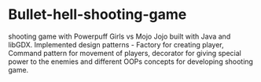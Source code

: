 # Bullet-hell-shooting-game
shooting game with Powerpuff Girls vs Mojo Jojo built with Java and libGDX. Implemented design patterns - Factory for creating player, Command pattern for movement of players, decorator for giving special power to the enemies and different OOPs concepts for developing shooting game.
